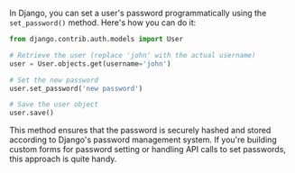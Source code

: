 In Django, you can set a user's password programmatically using the `set_password()` method. Here's how you can do it:

```python
from django.contrib.auth.models import User

# Retrieve the user (replace 'john' with the actual username)
user = User.objects.get(username='john')

# Set the new password
user.set_password('new password')

# Save the user object
user.save()
```

This method ensures that the password is securely hashed and stored according to Django's password management system. If you're building custom forms for password setting or handling API calls to set passwords, this approach is quite handy.
